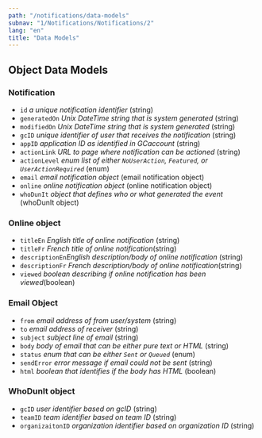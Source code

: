```yaml
---
path: "/notifications/data-models"
subnav: "1/Notifications/Notifications/2"
lang: "en"
title: "Data Models"
---
```


<helmet>
<title> Notifications - Data Models </title>
</helmet>

## Object Data Models

### Notification

* `id` *a unique notification identifier* (string)
* `generatedOn` *Unix DateTime string that is system generated* (string)
* `modifiedOn` *Unix DateTime string that is system generated* (string)
* `gcID` *unique identifier of user that receives the notification* (string)
* `appID` *application ID as identified in GCaccount* (string)
* `actionLink` *URL to page where notification can be actioned* (string)
* `actionLevel` *enum list of either `NoUserAction`, `Featured`, or `UserActionRequired`* (enum)
* `email` *email notification object* (email notification object)
* `online` *online notification object* (online notification object)
* `whoDunIt` *object that defines who or what generated the event* (whoDunIt object)

### Online object

* `titleEn` *English title of online notification* (string)
* `titleFr` *French title of online notification*(string)
* `descriptionEn`*English description/body of online notification* (string)
* `descriptionFr` *French description/body of online notification*(string)
* `viewed` *boolean describing if online notification has been viewed*(boolean)

### Email Object

* `from` *email address of from user/system* (string)
* `to` *email address of receiver* (string)
* `subject` *subject line of email* (string)
* `body` *body of email that can be either pure text or HTML* (string)
* `status` *enum that can be either `Sent` or `Queued`* (enum)
* `sendError` *error message if email could not be sent* (string)
* `html` *boolean that identifies if the body has HTML* (boolean)

### WhoDunIt object

* `gcID` *user identifier based on gcID* (string)
* `teamID` *team identifier based on team ID* (string)
* `organizaitonID` *organization identifier based on organization ID* (string)
